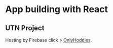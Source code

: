# App building with React 

## UTN Project

Hosting by Firebase click > [OnlyHoddies](https://onlyhoddies-utn.web.app).
